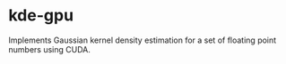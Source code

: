 # kde-gpu
Implements Gaussian kernel density estimation for a set of floating point numbers using CUDA. 
